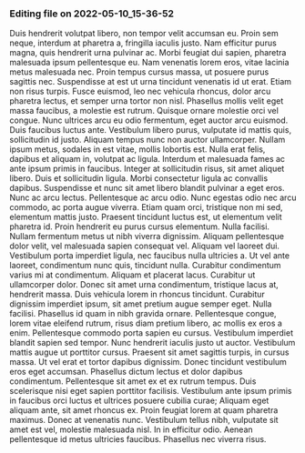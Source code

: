 

### Editing file on 2022-05-10_15-36-52

Duis hendrerit volutpat libero, non tempor velit accumsan eu. Proin sem neque, interdum at pharetra a, fringilla iaculis justo. Nam efficitur purus magna, quis hendrerit urna pulvinar ac. Morbi feugiat dui sapien, pharetra malesuada ipsum pellentesque eu. Nam venenatis lorem eros, vitae lacinia metus malesuada nec. Proin tempus cursus massa, ut posuere purus sagittis nec. Suspendisse at est ut urna tincidunt venenatis id ut erat. Etiam non risus turpis.
Fusce euismod, leo nec vehicula rhoncus, dolor arcu pharetra lectus, et semper urna tortor non nisl. Phasellus mollis velit eget massa faucibus, a molestie est rutrum. Quisque ornare molestie orci vel congue. Nunc ultrices arcu eu odio fermentum, eget auctor arcu euismod. Duis faucibus luctus ante. Vestibulum libero purus, vulputate id mattis quis, sollicitudin id justo. Aliquam tempus nunc non auctor ullamcorper. Nullam ipsum metus, sodales in est vitae, mollis lobortis est. Nulla erat felis, dapibus et aliquam in, volutpat ac ligula. Interdum et malesuada fames ac ante ipsum primis in faucibus. Integer at sollicitudin risus, sit amet aliquet libero. Duis et sollicitudin ligula. Morbi consectetur ligula ac convallis dapibus.
Suspendisse et nunc sit amet libero blandit pulvinar a eget eros. Nunc ac arcu lectus. Pellentesque ac arcu odio. Nunc egestas odio nec arcu commodo, ac porta augue viverra. Etiam quam orci, tristique non mi sed, elementum mattis justo. Praesent tincidunt luctus est, ut elementum velit pharetra id. Proin hendrerit eu purus cursus elementum. Nulla facilisi. Nullam fermentum metus ut nibh viverra dignissim. Aliquam pellentesque dolor velit, vel malesuada sapien consequat vel. Aliquam vel laoreet dui. Vestibulum porta imperdiet ligula, nec faucibus nulla ultricies a. Ut vel ante laoreet, condimentum nunc quis, tincidunt nulla.
Curabitur condimentum varius mi at condimentum. Aliquam et placerat lacus. Curabitur ut ullamcorper dolor. Donec sit amet urna condimentum, tristique lacus at, hendrerit massa. Duis vehicula lorem in rhoncus tincidunt. Curabitur dignissim imperdiet ipsum, sit amet pretium augue semper eget. Nulla facilisi. Phasellus id quam in nibh gravida ornare. Pellentesque congue, lorem vitae eleifend rutrum, risus diam pretium libero, ac mollis ex eros a enim. Pellentesque commodo porta sapien eu cursus. Vestibulum imperdiet blandit sapien sed tempor. Nunc hendrerit iaculis justo ut auctor. Vestibulum mattis augue ut porttitor cursus. Praesent sit amet sagittis turpis, in cursus massa. Ut vel erat et tortor dapibus dignissim. Donec tincidunt vestibulum eros eget accumsan.
Phasellus dictum lectus et dolor dapibus condimentum. Pellentesque sit amet ex et ex rutrum tempus. Duis scelerisque nisi eget sapien porttitor facilisis. Vestibulum ante ipsum primis in faucibus orci luctus et ultrices posuere cubilia curae; Aliquam eget aliquam ante, sit amet rhoncus ex. Proin feugiat lorem at quam pharetra maximus. Donec at venenatis nunc. Vestibulum tellus nibh, vulputate sit amet est vel, molestie malesuada nisl. In in efficitur odio. Aenean pellentesque id metus ultricies faucibus. Phasellus nec viverra risus.


